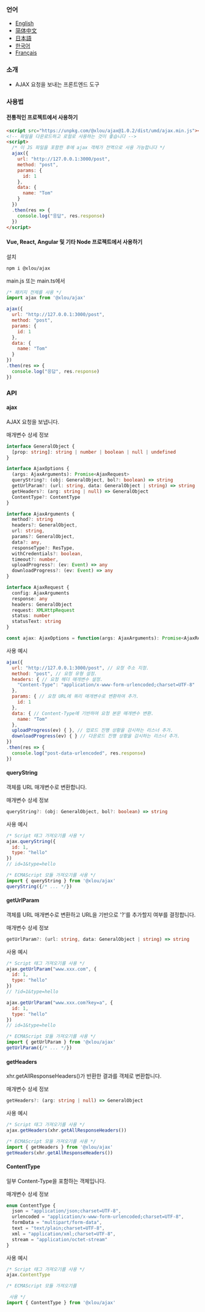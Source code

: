 ### 언어

* [English](https://github.com/omlou/ajax#readme)
* [简体中文](https://github.com/omlou/ajax/blob/master/public/md/readme-zh.md)
* [日本語](https://github.com/omlou/ajax/blob/master/public/md/readme-ja.md)
* [한국어](https://github.com/omlou/ajax/blob/master/public/md/readme-ko.md)
* [Français](https://github.com/omlou/ajax/blob/master/public/md/readme-fr.md)

### 소개

* AJAX 요청을 보내는 프론트엔드 도구

### 사용법

#### 전통적인 프로젝트에서 사용하기

```html
<script src="https://unpkg.com/@xlou/ajax@1.0.2/dist/umd/ajax.min.js"></script>
<!-- 파일을 다운로드하고 로컬로 사용하는 것이 좋습니다 -->
<script>
  /* 이 JS 파일을 포함한 후에 ajax 객체가 전역으로 사용 가능합니다 */
  ajax({
    url: "http://127.0.0.1:3000/post",
    method: "post",
    params: {
      id: 1
    },
    data: {
      name: "Tom"
    }
  })
  .then(res => {
    console.log("응답", res.response)
  })
</script>
```

#### Vue, React, Angular 및 기타 Node 프로젝트에서 사용하기

설치

```bash
npm i @xlou/ajax
```

main.js 또는 main.ts에서

```javascript
/* 패키지 전체를 사용 */
import ajax from '@xlou/ajax'

ajax({
  url: "http://127.0.0.1:3000/post",
  method: "post",
  params: {
    id: 1
  },
  data: {
    name: "Tom"
  }
})
.then(res => {
  console.log("응답", res.response)
})
```

### API

#### ajax

AJAX 요청을 보냅니다.

매개변수 상세 정보

```typescript
interface GeneralObject {
  [prop: string]: string | number | boolean | null | undefined
}

interface AjaxOptions {
  (args: AjaxArguments): Promise<AjaxRequest>
  queryString?: (obj: GeneralObject, bol?: boolean) => string
  getUrlParam?: (url: string, data: GeneralObject | string) => string
  getHeaders?: (arg: string | null) => GeneralObject
  ContentType?: ContentType
}

interface AjaxArguments {
  method?: string
  headers?: GeneralObject,
  url: string,
  params?: GeneralObject,
  data?: any,
  responseType?: ResType,
  withCredentials?: boolean,
  timeout?: number,
  uploadProgress?: (ev: Event) => any
  downloadProgress?: (ev: Event) => any
}

interface AjaxRequest {
  config: AjaxArguments
  response: any
  headers: GeneralObject
  request: XMLHttpRequest
  status: number
  statusText: string
}

const ajax: AjaxOptions = function(args: AjaxArguments): Promise<AjaxRequest>
```

사용 예시

```javascript
ajax({
  url: "http://127.0.0.1:3000/post", // 요청 주소 지정.
  method: "post", // 요청 유형 설정.
  headers: { // 요청 헤더 매개변수 설정.
    "Content-Type": "application/x-www-form-urlencoded;charset=UTF-8"
  },
  params: { // 요청 URL에 쿼리 매개변수로 변환하여 추가.
    id: 1
  },
  data: { // Content-Type에 기반하여 요청 본문 매개변수 변환.
    name: "Tom"
  },
  uploadProgress(ev) { }, // 업로드 진행 상황을 감시하는 리스너 추가.
  downloadProgress(ev) { } // 다운로드 진행 상황을 감시하는 리스너 추가.
})
.then(res => {
  console.log("post-data-urlencoded", res.response)
})
```

#### queryString

객체를 URL 매개변수로 변환합니다.

매개변수 상세 정보

```typescript
queryString?: (obj: GeneralObject, bol?: boolean) => string
```

사용 예시

```javascript
/* Script 태그 가져오기를 사용 */
ajax.queryString({
  id: 1,
  type: "hello"
})
// id=1&type=hello

/* ECMAScript 모듈 가져오기를 사용 */
import { queryString } from '@xlou/ajax'
queryString({/* ... */})
```

#### getUrlParam

객체를 URL 매개변수로 변환하고 URL을 기반으로 '?'를 추가할지 여부를 결정합니다.

매개변수 상세 정보

```typescript
getUrlParam?: (url: string, data: GeneralObject | string) => string
```

사용 예시

```javascript
/* Script 태그 가져오기를 사용 */
ajax.getUrlParam("www.xxx.com", {
  id: 1,
  type: "hello"
})
// ?id=1&type=hello

ajax.getUrlParam("www.xxx.com?key=a", {
  id: 1,
  type: "hello"
})
// id=1&type=hello

/* ECMAScript 모듈 가져오기를 사용 */
import { getUrlParam } from '@xlou/ajax'
getUrlParam({/* ... */})
```

#### getHeaders

xhr.getAllResponseHeaders()가 반환한 결과를 객체로 변환합니다.

매개변수 상세 정보

```typescript
getHeaders?: (arg: string | null) => GeneralObject
```

사용 예시

```javascript
/* Script 태그 가져오기를 사용 */
ajax.getHeaders(xhr.getAllResponseHeaders())

/* ECMAScript 모듈 가져오기를 사용 */
import { getHeaders } from '@xlou/ajax'
getHeaders(xhr.getAllResponseHeaders())
```

#### ContentType

일부 Content-Type을 포함하는 객체입니다.

매개변수 상세 정보

```typescript
enum ContentType {
  json = "application/json;charset=UTF-8",
  urlencoded = "application/x-www-form-urlencoded;charset=UTF-8",
  formData = "multipart/form-data",
  text = "text/plain;charset=UTF-8",
  xml = "application/xml;charset=UTF-8",
  stream = "application/octet-stream"
}
```

사용 예시

```javascript
/* Script 태그 가져오기를 사용 */
ajax.ContentType

/* ECMAScript 모듈 가져오기를

 사용 */
import { ContentType } from '@xlou/ajax'
```